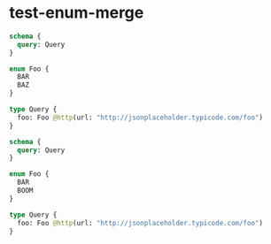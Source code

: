# test-enum-merge

```graphql @config
schema {
  query: Query
}

enum Foo {
  BAR
  BAZ
}

type Query {
  foo: Foo @http(url: "http://jsonplaceholder.typicode.com/foo")
}
```

```graphql @config
schema {
  query: Query
}

enum Foo {
  BAR
  BOOM
}

type Query {
  foo: Foo @http(url: "http://jsonplaceholder.typicode.com/foo")
}
```
